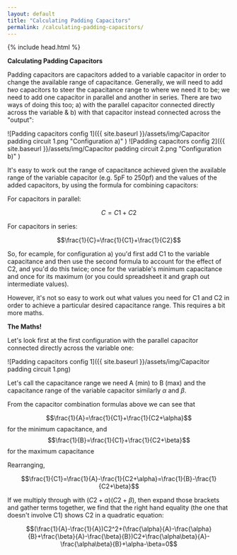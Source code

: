 ```yaml
---
layout: default
title: "Calculating Padding Capacitors"
permalink: /calculating-padding-capacitors/
---
```

{% include head.html %}

**Calculating Padding Capacitors**

Padding capacitors are capacitors added to a variable capacitor in order to change the available range of capacitance. Generally, we will need to add *two* capacitors to steer the capacitance range to where we need it to be; we need to add one capacitor in parallel and another in series. There are two ways of doing this too; a) with the parallel capacitor connected directly across the variable & b) with that capacitor instead connected across the "output":

![Padding capacitors config 1]({{ site.baseurl }}/assets/img/Capacitor padding circuit 1.png "Configuration a)" ) ![Padding capacitors config 2]({{ site.baseurl }}/assets/img/Capacitor padding circuit 2.png "Configuration b)" )

It's easy to work out the range of capacitance achieved given the available range of the variable capacitor (e.g. 5pF to 250pf) and the values of the added capacitors, by using the formula for combining capacitors:

For capacitors in parallel:

$$C=C1+C2$$

For capacitors in series:

$$\frac{1}{C}=\frac{1}{C1}+\frac{1}{C2}$$

So, for ecample, for configuration a) you'd first add C1 to the variable capacitance and then use the second formula to account for the effect of C2, and you'd do this twice; once for the variable's minimum capacitance and once for its maximum (or you could spreadsheet it and graph out intermediate values).

However, it's not so easy to work out what values you need for C1 and C2 in order to achieve a particular desired capacitance range. This requires a bit more maths.

**The Maths!**

Let's look first at the first configuration with the parallel capacitor connected directly across the variable one:

![Padding capacitors config 1]({{ site.baseurl }}/assets/img/Capacitor padding circuit 1.png)

Let's call the capacitance range we need A (min) to B (max) and the capacitance range of the variable capacitor similarly $\alpha$ and $\beta$.

From the capacitor combination formulas above we can see that

$$\frac{1}{A}=\frac{1}{C1}+\frac{1}{C2+\alpha}$$
for the minimum capacitance, and 
$$\frac{1}{B}=\frac{1}{C1}+\frac{1}{C2+\beta}$$
for the maximum capacitance

Rearranging, 

$$\frac{1}{C1}=\frac{1}{A}-\frac{1}{C2+\alpha}=\frac{1}{B}-\frac{1}{C2+\beta}$$

If we multiply through with $(C2+\alpha)(C2+\beta)$, then expand those brackets and gather terms together, we find that the right hand equality (the one that doesn't involve C1) shows C2 in a quadratic equation:

$$(\frac{1}{A}-\frac{1}{A})C2^2+(\frac{\alpha}{A}-\frac{\alpha}{B}+\frac{\beta}{A}-\frac{\beta}{B})C2+\frac{\alpha\beta}{A}-\frac{\alpha\beta}{B}+\alpha-\beta=0$$




